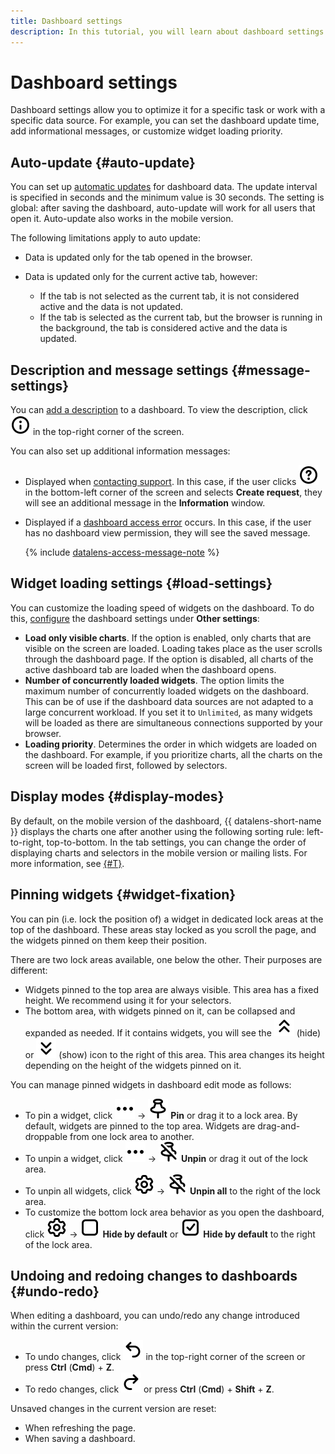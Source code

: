 ```yaml
---
title: Dashboard settings
description: In this tutorial, you will learn about dashboard settings.
---
```


# Dashboard settings

Dashboard settings allow you to optimize it for a specific task or work with a specific data source. For example, you can set the dashboard update time, add informational messages, or customize widget loading priority.

## Auto-update {#auto-update}

You can set up [automatic updates](../operations/dashboard/auto-update.md) for dashboard data. The update interval is specified in seconds and the minimum value is 30 seconds. The setting is global: after saving the dashboard, auto-update will work for all users that open it. Auto-update also works in the mobile version.

The following limitations apply to auto update:

* Data is updated only for the tab opened in the browser.
* Data is updated only for the current active tab, however:

  * If the tab is not selected as the current tab, it is not considered active and the data is not updated.
  * If the tab is selected as the current tab, but the browser is running in the background, the tab is considered active and the data is updated.


## Description and message settings {#message-settings}

You can [add a description](../operations/dashboard/add-description.md) to a dashboard. To view the description, click ![image](../../_assets/console-icons/circle-info.svg) in the top-right corner of the screen.

You can also set up additional information messages:

* Displayed when [contacting support](../operations/dashboard/add-support-message.md). In this case, if the user clicks ![image](../../_assets/console-icons/circle-question.svg) in the bottom-left corner of the screen and selects **Create request**, they will see an additional message in the **Information** window.
* Displayed if a [dashboard access error](../operations/dashboard/add-access-message.md) occurs. In this case, if the user has no dashboard view permission, they will see the saved message.

  {% include [datalens-access-message-note](../../_includes/datalens/datalens-access-message-note.md) %}



## Widget loading settings {#load-settings}

You can customize the loading speed of widgets on the dashboard. To do this, [configure](../operations/dashboard/dash-settings.md) the dashboard settings under **Other settings**:

* **Load only visible charts**. If the option is enabled, only charts that are visible on the screen are loaded. Loading takes place as the user scrolls through the dashboard page. If the option is disabled, all charts of the active dashboard tab are loaded when the dashboard opens.
* **Number of concurrently loaded widgets**. The option limits the maximum number of concurrently loaded widgets on the dashboard. This can be of use if the dashboard data sources are not adapted to a large concurrent workload. If you set it to `Unlimited`, as many widgets will be loaded as there are simultaneous connections supported by your browser.
* **Loading priority**. Determines the order in which widgets are loaded on the dashboard. For example, if you prioritize charts, all the charts on the screen will be loaded first, followed by selectors.


## Display modes {#display-modes}


By default, on the mobile version of the dashboard, {{ datalens-short-name }} displays the charts one after another using the following sorting rule: left-to-right, top-to-bottom. In the tab settings, you can change the order of displaying charts and selectors in the mobile version or mailing lists. For more information, see [{#T}](../operations/dashboard/display-modes.md).


## Pinning widgets {#widget-fixation}

You can pin (i.e. lock the position of) a widget in dedicated lock areas at the top of the dashboard. These areas stay locked as you scroll the page, and the widgets pinned on them keep their position.

There are two lock areas available, one below the other. Their purposes are different:

* Widgets pinned to the top area are always visible. This area has a fixed height. We recommend using it for your selectors.
* The bottom area, with widgets pinned on it, can be collapsed and expanded as needed. If it contains widgets, you will see the ![image](../../_assets/console-icons/chevrons-up.svg) (hide) or ![image](../../_assets/console-icons/chevrons-down.svg) (show) icon to the right of this area. This area changes its height depending on the height of the widgets pinned on it.

You can manage pinned widgets in dashboard edit mode as follows:

* To pin a widget, click ![image](../../_assets/console-icons/ellipsis.svg) → ![image](../../_assets/console-icons/pin.svg) **Pin** or drag it to a lock area. By default, widgets are pinned to the top area. Widgets are drag-and-droppable from one lock area to another.
* To unpin a widget, click ![image](../../_assets/console-icons/ellipsis.svg) → ![image](../../_assets/console-icons/pin-slash.svg) **Unpin** or drag it out of the lock area.
* To unpin all widgets, click ![image](../../_assets/console-icons/gear.svg) → ![image](../../_assets/console-icons/pin-slash.svg) **Unpin all** to the right of the lock area.
* To customize the bottom lock area behavior as you open the dashboard, click ![image](../../_assets/console-icons/gear.svg) → ![image](../../_assets/console-icons/square.svg) **Hide by default** or ![image](../../_assets/console-icons/square-check.svg) **Hide by default** to the right of the lock area.


## Undoing and redoing changes to dashboards {#undo-redo}

When editing a dashboard, you can undo/redo any change introduced within the current version:

* To undo changes, click ![image](../../_assets/console-icons/arrow-uturn-ccw-left.svg) in the top-right corner of the screen or press **Ctrl** (**Cmd**) + **Z**.
* To redo changes, click ![image](../../_assets/console-icons/arrow-uturn-cw-right.svg) or press **Ctrl** (**Cmd**) + **Shift** + **Z**.

Unsaved changes in the current version are reset:

* When refreshing the page.
* When saving a dashboard.